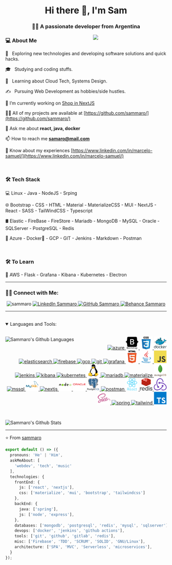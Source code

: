 <h1 align="center">Hi there 👋, I'm Sam</h1>
<h3 align="center">👨‍🎓 A passionate developer from Argentina</h3>

<img align='right' src="https://media.giphy.com/media/M9gbBd9nbDrOTu1Mqx/giphy.gif" width="230">

<h3>💻 About Me </h3>

🤔 &nbsp; Exploring new technologies and developing software solutions and quick hacks.

🎓 &nbsp; Studying and coding stuffs.

🌱 &nbsp; Learning about Cloud Tech, Systems Design.

✍️ &nbsp; Pursuing Web Development as hobbies/side hustles.

🔭 I’m currently working on [Shop in NextJS](https://github.com/sammaro/next12-demo)

👨‍💻 All of my projects are available at [https://github.com/sammaro/](https://github.com/sammaro/)

💬 Ask me about **react, java, docker**

📫 How to reach me **samaro@mail.com**

📄 Know about my experiences [https://www.linkedin.com/in/marcelo-samuel/](https://www.linkedin.com/in/marcelo-samuel/)

<br />

<h3>🛠 Tech Stack</h3>

💻 Linux - Java - NodeJS - Srping

🌐 Bootstrap - CSS - HTML - Material - MaterializeCSS - MUI - NextJS - React - SASS - TailWindCSS - Typescript

🛢 Elastic - FireBase - FireStore - Mariadb - MongoDB - MySQL - Oracle - SQLServer - PostgreSQL - Redis

🔧 Azure - Docker🐳 - GCP - GIT - Jenkins - Markdown - Postman

<br />

<h3>🛠 To Learn</h3>

🔧 AWS - Flask - Grafana - Kibana - Kubernetes - Electron


<hr>


<h3 align="left">🤝🏻 Connect with Me:</h3>

<p align="center">
  <img
    src="https://visitor-badge.laobi.icu/badge?page_id=sammaro"
    alt="sammaro"
  />
  <a href="https://www.linkedin.com/in/marcelo-samuel/">
    <img
      src="https://img.shields.io/badge/Sammaro-blue?style=flat-square&logo=Linkedin&logoColor=white"
      alt="LinkedIn Sammaro"
    />
  </a>
  <a href="https://github.com/sammaro">
    <img
      src="https://img.shields.io/github/followers/sammaro.svg?label=GitHub&style=social"
      alt="GitHub Sammaro"
    />
  </a>
  <a href="https://www.behance.net/marcelosamuel">
    <img
      src="https://img.shields.io/badge/Sammaro-blue?style=flat-square&logo=behance&logoColor=white"
      alt="Behance Sammaro"
    />
  </a>
</p>


<hr>
<br />

<details open>
  <summary>Languages and Tools:</summary>
  <br />
  <p align="right">
    <a href="https://github.com/sammaro">
      <img
        align="left"
        alt="Sammaro's Github Languages"
        src="https://github-readme-stats.vercel.app/api/top-langs/?username=sammaro&layout=compact&langs_count=8&locale=en&theme=github"
      />
    </a>
  </p>

  <p align="right"> <a href="https://azure.microsoft.com/en-in/" target="_blank" rel="noreferrer"> <img src="https://www.vectorlogo.zone/logos/microsoft_azure/microsoft_azure-icon.svg" alt="azure" width="40" height="40"/> </a> <a href="https://getbootstrap.com" target="_blank" rel="noreferrer"> <img src="https://raw.githubusercontent.com/devicons/devicon/master/icons/bootstrap/bootstrap-plain-wordmark.svg" alt="bootstrap" width="40" height="40"/> </a> <a href="https://www.w3schools.com/css/" target="_blank" rel="noreferrer"> <img src="https://raw.githubusercontent.com/devicons/devicon/master/icons/css3/css3-original-wordmark.svg" alt="css3" width="40" height="40"/> </a> <a href="https://www.docker.com/" target="_blank" rel="noreferrer"> <img src="https://raw.githubusercontent.com/devicons/devicon/master/icons/docker/docker-original-wordmark.svg" alt="docker" width="40" height="40"/> </a> <a href="https://www.elastic.co" target="_blank" rel="noreferrer"> <img src="https://www.vectorlogo.zone/logos/elastic/elastic-icon.svg" alt="elasticsearch" width="40" height="40"/> </a> <a href="https://firebase.google.com/" target="_blank" rel="noreferrer"> <img src="https://www.vectorlogo.zone/logos/firebase/firebase-icon.svg" alt="firebase" width="40" height="40"/> </a> <a href="https://cloud.google.com" target="_blank" rel="noreferrer"> <img src="https://www.vectorlogo.zone/logos/google_cloud/google_cloud-icon.svg" alt="gcp" width="40" height="40"/> </a> <a href="https://git-scm.com/" target="_blank" rel="noreferrer"> <img src="https://www.vectorlogo.zone/logos/git-scm/git-scm-icon.svg" alt="git" width="40" height="40"/> </a> <a href="https://grafana.com" target="_blank" rel="noreferrer"> <img src="https://www.vectorlogo.zone/logos/grafana/grafana-icon.svg" alt="grafana" width="40" height="40"/> </a> <a href="https://www.w3.org/html/" target="_blank" rel="noreferrer"> <img src="https://raw.githubusercontent.com/devicons/devicon/master/icons/html5/html5-original-wordmark.svg" alt="html5" width="40" height="40"/> </a> <a href="https://www.java.com" target="_blank" rel="noreferrer"> <img src="https://raw.githubusercontent.com/devicons/devicon/master/icons/java/java-original.svg" alt="java" width="40" height="40"/> </a> <a href="https://developer.mozilla.org/en-US/docs/Web/JavaScript" target="_blank" rel="noreferrer"> <img src="https://raw.githubusercontent.com/devicons/devicon/master/icons/javascript/javascript-original.svg" alt="javascript" width="40" height="40"/> </a> <a href="https://www.jenkins.io" target="_blank" rel="noreferrer"> <img src="https://www.vectorlogo.zone/logos/jenkins/jenkins-icon.svg" alt="jenkins" width="40" height="40"/> </a> <a href="https://www.elastic.co/kibana" target="_blank" rel="noreferrer"> <img src="https://www.vectorlogo.zone/logos/elasticco_kibana/elasticco_kibana-icon.svg" alt="kibana" width="40" height="40"/> </a> <a href="https://kubernetes.io" target="_blank" rel="noreferrer"> <img src="https://www.vectorlogo.zone/logos/kubernetes/kubernetes-icon.svg" alt="kubernetes" width="40" height="40"/> </a> <a href="https://www.linux.org/" target="_blank" rel="noreferrer"> <img src="https://raw.githubusercontent.com/devicons/devicon/master/icons/linux/linux-original.svg" alt="linux" width="40" height="40"/> </a> <a href="https://mariadb.org/" target="_blank" rel="noreferrer"> <img src="https://www.vectorlogo.zone/logos/mariadb/mariadb-icon.svg" alt="mariadb" width="40" height="40"/> </a> <a href="https://materializecss.com/" target="_blank" rel="noreferrer"> <img src="https://raw.githubusercontent.com/prplx/svg-logos/5585531d45d294869c4eaab4d7cf2e9c167710a9/svg/materialize.svg" alt="materialize" width="40" height="40"/> </a> <a href="https://www.mongodb.com/" target="_blank" rel="noreferrer"> <img src="https://raw.githubusercontent.com/devicons/devicon/master/icons/mongodb/mongodb-original-wordmark.svg" alt="mongodb" width="40" height="40"/> </a> <a href="https://www.microsoft.com/en-us/sql-server" target="_blank" rel="noreferrer"> <img src="https://www.svgrepo.com/show/303229/microsoft-sql-server-logo.svg" alt="mssql" width="40" height="40"/> </a> <a href="https://www.mysql.com/" target="_blank" rel="noreferrer"> <img src="https://raw.githubusercontent.com/devicons/devicon/master/icons/mysql/mysql-original-wordmark.svg" alt="mysql" width="40" height="40"/> </a> <a href="https://nextjs.org/" target="_blank" rel="noreferrer"> <img src="https://cdn.worldvectorlogo.com/logos/nextjs-2.svg" alt="nextjs" width="40" height="40"/> </a> <a href="https://nodejs.org" target="_blank" rel="noreferrer"> <img src="https://raw.githubusercontent.com/devicons/devicon/master/icons/nodejs/nodejs-original-wordmark.svg" alt="nodejs" width="40" height="40"/> </a> <a href="https://www.oracle.com/" target="_blank" rel="noreferrer"> <img src="https://raw.githubusercontent.com/devicons/devicon/master/icons/oracle/oracle-original.svg" alt="oracle" width="40" height="40"/> </a> <a href="https://www.postgresql.org" target="_blank" rel="noreferrer"> <img src="https://raw.githubusercontent.com/devicons/devicon/master/icons/postgresql/postgresql-original-wordmark.svg" alt="postgresql" width="40" height="40"/> </a> <a href="https://postman.com" target="_blank" rel="noreferrer"> <img src="https://www.vectorlogo.zone/logos/getpostman/getpostman-icon.svg" alt="postman" width="40" height="40"/> </a> <a href="https://reactjs.org/" target="_blank" rel="noreferrer"> <img src="https://raw.githubusercontent.com/devicons/devicon/master/icons/react/react-original-wordmark.svg" alt="react" width="40" height="40"/> </a> <a href="https://redis.io" target="_blank" rel="noreferrer"> <img src="https://raw.githubusercontent.com/devicons/devicon/master/icons/redis/redis-original-wordmark.svg" alt="redis" width="40" height="40"/> </a> <a href="https://redux.js.org" target="_blank" rel="noreferrer"> <img src="https://raw.githubusercontent.com/devicons/devicon/master/icons/redux/redux-original.svg" alt="redux" width="40" height="40"/> </a> <a href="https://sass-lang.com" target="_blank" rel="noreferrer"> <img src="https://raw.githubusercontent.com/devicons/devicon/master/icons/sass/sass-original.svg" alt="sass" width="40" height="40"/> </a> <a href="https://spring.io/" target="_blank" rel="noreferrer"> <img src="https://www.vectorlogo.zone/logos/springio/springio-icon.svg" alt="spring" width="40" height="40"/> </a> <a href="https://tailwindcss.com/" target="_blank" rel="noreferrer"> <img src="https://www.vectorlogo.zone/logos/tailwindcss/tailwindcss-icon.svg" alt="tailwind" width="40" height="40"/> </a> <a href="https://www.typescriptlang.org/" target="_blank" rel="noreferrer"> <img src="https://raw.githubusercontent.com/devicons/devicon/master/icons/typescript/typescript-original.svg" alt="typescript" width="40" height="40"/> </a> </p>

  </details>
<br />

<p><img src="https://github-readme-stats.vercel.app/api?username=sammaro&show_icons=true&cache_seconds=86400&rank_icon=github&include_all_commits=true&count_private=true&line_height=20&locale=en&theme=github" alt="Sammaro's Github Stats" /></p>


<hr>

⭐️ From [sammaro](https://github.com/sammaro)


```ts
export default () => ({
  pronouns: 'He' | 'Him',
  askMeAbout: [
    'webdev', 'tech', 'music'
  ],
  technologies: {
    frontEnd: {
      js: ['react', 'nextjs'],
      css: ['materialize', 'mui', 'bootstrap', 'tailwindcss']
    },
    backEnd: {
      java: ['spring'],
      js: ['node', 'express'],
    },
    databases: ['mongodb', 'postgresql', 'redis', 'mysql', 'sqlserver'],
    devops: ['docker', 'jenkins', 'github actions'],
    tools: ['git', 'github', 'gitlab', 'redis'],
    misc: ['Firebase', 'TDD', 'SCRUM', 'SOLID', 'GNU/Linux'],
    architecture: ['SPA', 'MVC', 'Serverless', 'microservices'],
  }
});
```

